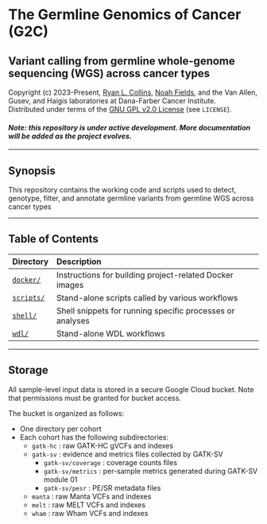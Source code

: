 # The Germline Genomics of Cancer (G2C)
## Variant calling from germline whole-genome sequencing (WGS) across cancer types

Copyright (c) 2023-Present, [Ryan L. Collins](mailto:Ryan_Collins@dfci.harvard.edu), [Noah Fields](mailto:noah_fields@dfci.harvard.edu), and the Van Allen, Gusev, and Haigis laboratories at Dana-Farber Cancer Institute.  
Distributed under terms of the [GNU GPL v2.0 License](/LICENSE) (see `LICENSE`).  

#### _Note: this repository is under active development. More documentation will be added as the project evolves._

---  

## Synopsis    

This repository contains the working code and scripts used to detect, genotype, filter, and annotate germline variants from germline WGS across cancer types  

---  

## Table of Contents  

| Directory | Description |  
| :--- | :--- |  
| [`docker/`](https://github.com/talkowski-lab/dsmap/tree/main/docker) | Instructions for building project-related Docker images |   
| [`scripts/`](https://github.com/talkowski-lab/dsmap/tree/main/scripts) | Stand-alone scripts called by various workflows |   
| [`shell/`](https://github.com/talkowski-lab/dsmap/tree/main/shell) | Shell snippets for running specific processes or analyses |   
| [`wdl/`](https://github.com/talkowski-lab/dsmap/tree/main/wdl) | Stand-alone WDL workflows |   

---  

## Storage

All sample-level input data is stored in a secure Google Cloud bucket. Note that permissions must be granted for bucket access.  

The bucket is organized as follows:
* One directory per cohort
* Each cohort has the following subdirectories:
    * `gatk-hc` : raw GATK-HC gVCFs and indexes  
    * `gatk-sv` : evidence and metrics files collected by GATK-SV  
        * `gatk-sv/coverage` : coverage counts files  
        * `gatk-sv/metrics` : per-sample metrics generated during GATK-SV module 01  
        * `gatk-sv/pesr` : PE/SR metadata files  
    * `manta` : raw Manta VCFs and indexes  
    * `melt` : raw MELT VCFs and indexes  
  * `wham` : raw Wham VCFs and indexes  

